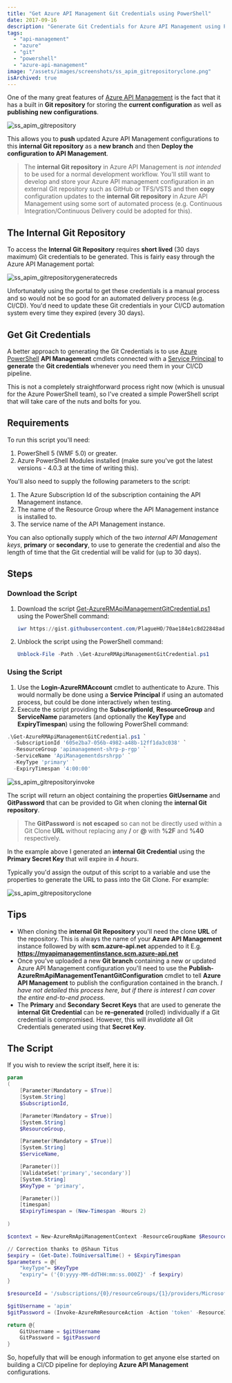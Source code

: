 ```yaml
---
title: "Get Azure API Management Git Credentials using PowerShell"
date: 2017-09-16
description: "Generate Git Credentials for Azure API Management using PowerShell"
tags:
  - "api-management"
  - "azure"
  - "git"
  - "powershell"
  - "azure-api-management"
image: "/assets/images/screenshots/ss_apim_gitrepositoryclone.png"
isArchived: true
---
```


One of the many great features of [Azure API Management](https://azure.microsoft.com/en-us/services/api-management/) is the fact that it has a built in **Git repository** for storing the **current configuration** as well as **publishing new configurations**.

![ss_apim_gitrepository](/assets/images/screenshots/ss_apim_gitrepository.png)

This allows you to **push** updated Azure API Management configurations to this **internal Git repository** as a **new branch** and then **Deploy the configuration to API Management**.

> The **internal Git repository** in Azure API Management is _not intended_ to be used for a normal development workflow. You'll still want to develop and store your Azure API management configuration in an external Git repository such as GitHub or TFS/VSTS and then **copy** configuration updates to the **internal Git repository** in Azure API Management using some sort of automated process (e.g. Continuous Integration/Continuous Delivery could be adopted for this).

## The Internal Git Repository

To access the **Internal Git Repository** requires **short lived** (30 days maximum) Git credentials to be generated. This is fairly easy through the Azure API Management portal:

![ss_apim_gitrepositorygeneratecreds](/assets/images/screenshots/ss_apim_gitrepositorygeneratecreds.png)

Unfortunately using the portal to get these credentials is a manual process and so would not be so good for an automated delivery process (e.g. CI/CD). You'd need to update these Git credentials in your CI/CD automation system every time they expired (every 30 days).

## Get Git Credentials

A better approach to generating the Git Credentials is to use [Azure PowerShell](https://docs.microsoft.com/en-us/powershell/azure/install-azurerm-ps?view=azurermps-4.3.1) **API Management** cmdlets connected with a [Service Principal](https://docs.microsoft.com/en-us/azure/active-directory/develop/active-directory-application-objects) to **generate** the **Git credentials** whenever you need them in your CI/CD pipeline.

This is not a completely straightforward process right now (which is unusual for the Azure PowerShell team), so I've created a simple PowerShell script that will take care of the nuts and bolts for you.

## Requirements

To run this script you'll need:

1. PowerShell 5 (WMF 5.0) or greater.
1. Azure PowerShell Modules installed (make sure you've got the latest versions - 4.0.3 at the time of writing this).

You'll also need to supply the following parameters to the script:

1. The Azure Subscription Id of the subscription containing the API Management instance.
1. The name of the Resource Group where the API Management instance is installed to.
1. The service name of the API Management instance.

You can also optionally supply which of the two _internal API Management keys_, **primary** or **secondary**, to use to generate the credential and also the length of time that the Git credential will be valid for (up to 30 days).

## Steps

### Download the Script

1. Download the script [Get-AzureRMApiManagementGitCredential.ps1](70ae184e1c8d22848ade6a7bc0f8255d) using the PowerShell command:

    ```powershell
    iwr https://gist.githubusercontent.com/PlagueHO/70ae184e1c8d22848ade6a7bc0f8255d/raw/a9ca51e690c04654dfcb934ccbc7ca9358c97f08/Get-AzureRMApiManagementGitCredential.ps1 -OutFile Get-AzureRMApiManagementGitCredential.ps1
    ```

1. Unblock the script using the PowerShell command:

    ```powershell
    Unblock-File -Path .\Get-AzureRMApiManagementGitCredential.ps1
    ```

### Using the Script

1. Use the **Login-AzureRMAccount** cmdlet to authenticate to Azure. This would normally be done using a **Service Principal** if using an automated process, but could be done interactively when testing.
1. Execute the script providing the **SubscriptionId**, **ResourceGroup** and **ServiceName** parameters (and optionally the **KeyType** and **ExpiryTimespan**) using the following PowerShell command:

```powershell
.\Get-AzureRMApiManagementGitCredential.ps1 `
  -SubscriptionId '605e2ba7-056b-4982-a48b-12ff1da3c038' `
  -ResourceGroup 'apimanagement-shrp-p-rgp' `
  -ServiceName 'ApiManagementdsrshrpp' `
  -KeyType 'primary' `
  -ExpiryTimespan '4:00:00'
```

![ss_apim_gitrepositoryinvoke](/assets/images/screenshots/ss_apim_gitrepositoryinvoke.png)

The script will return an object containing the properties **GitUsername** and **GitPassword** that can be provided to Git when cloning the **internal Git repository**.

> The **GitPassword** is **not escaped** so can not be directly used within a Git Clone **URL** without replacing any **/** or **@** with **%2F** and **%40** respectively.

In the example above I generated an **internal Git Credential** using the **Primary Secret Key** that will expire in _4 hours_.

Typically you'd assign the output of this script to a variable and use the properties to generate the URL to pass into the Git Clone. For example:

![ss_apim_gitrepositoryclone](/assets/images/screenshots/ss_apim_gitrepositoryclone.png)

## Tips

- When cloning the **internal Git Repository** you'll need the clone **URL** of the repository. This is always the name of your **Azure API Management** instance followed by with **scm.azure-api.net** appended to it E.g. **https://myapimanagementinstance.scm.azure-api.net**
- Once you've uploaded a new **Git branch** containing a new or updated Azure API Management configuration you'll need to use the **Publish-AzureRmApiManagementTenantGitConfiguration** cmdlet to tell **Azure API Management** to publish the configuration contained in the branch. _I have not detailed this process here, but if there is interest I can cover the entire end-to-end process._
- The **Primary** and **Secondary** **Secret Keys** that are used to generate the **internal Git Credential** can be **re-generated** (rolled) individually if a Git credential is compromised. However, this will _invalidate_ all Git Credentials generated using that **Secret Key**.

## The Script

If you wish to review the script itself, here it is:

```powershell
param
(
    [Parameter(Mandatory = $True)]
    [System.String]
    $SubscriptionId,

    [Parameter(Mandatory = $True)]
    [System.String]
    $ResourceGroup,

    [Parameter(Mandatory = $True)]
    [System.String]
    $ServiceName,

    [Parameter()]
    [ValidateSet('primary','secondary')]
    [System.String]
    $KeyType = 'primary',

    [Parameter()]
    [timespan]
    $ExpiryTimespan = (New-Timespan -Hours 2)
    
)

$context = New-AzureRmApiManagementContext -ResourceGroupName $ResourceGroup -ServiceName $ServiceName

// Correction thanks to @Shaun Titus
$expiry = (Get-Date).ToUniversalTime() + $ExpiryTimespan
$parameters = @{
    "keyType"= $KeyType
    "expiry"= ('{0:yyyy-MM-ddTHH:mm:ss.000Z}' -f $expiry)
}

$resourceId = '/subscriptions/{0}/resourceGroups/{1}/providers/Microsoft.ApiManagement/service/{2}/users/git' -f $SubscriptionId,$ResourceGroup,$ServiceName

$gitUsername = 'apim'
$gitPassword = (Invoke-AzureRmResourceAction -Action 'token' -ResourceId $resourceId -Parameters $parameters -ApiVersion '2016-10-10' -Force).Value

return @{
    GitUsername = $gitUsername
    GitPassword = $gitPassword
}
```

So, hopefully that will be enough information to get anyone else started on building a CI/CD pipeline for deploying **Azure API Management** configurations.
